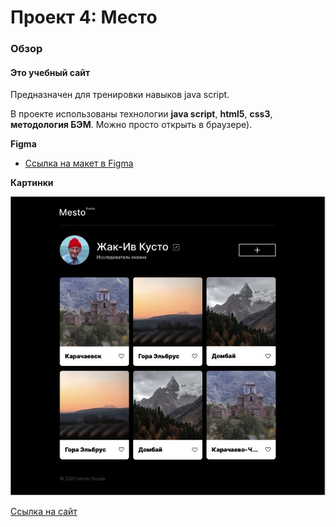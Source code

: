 # Проект 4: Место

### Обзор
#### Это учебный сайт 
Предназначен для тренировки навыков java script. 

В проекте использованы технологии **java script**, **html5**, **css3**, **методология БЭМ**. Можно просто открыть в браузере). 

**Figma**

* [Ссылка на макет в Figma](https://www.figma.com/file/StZjf8HnoeLdiXS7dYrLAh/JavaScript.-Sprint-4)

**Картинки**

![Место](./images/readme.JPG "Проект из Фигмы")


[Ссылка на сайт](https://anna-test-2020.github.io/mesto-project/)